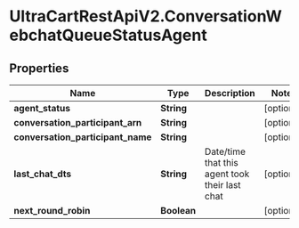 # UltraCartRestApiV2.ConversationWebchatQueueStatusAgent

## Properties
Name | Type | Description | Notes
------------ | ------------- | ------------- | -------------
**agent_status** | **String** |  | [optional] 
**conversation_participant_arn** | **String** |  | [optional] 
**conversation_participant_name** | **String** |  | [optional] 
**last_chat_dts** | **String** | Date/time that this agent took their last chat | [optional] 
**next_round_robin** | **Boolean** |  | [optional] 


